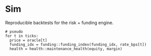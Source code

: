 # Sim

Reproducible backtests for the risk + funding engine.

```
# pseudo
for t in ticks:
  price = oracle[t]
  funding_idx = funding::funding_index(funding_idx, rate_bps[t])
  health = health::maintenance_health(equity, margin)
```
